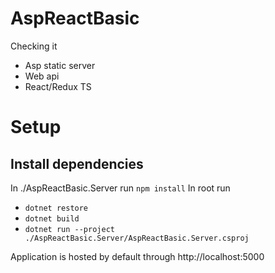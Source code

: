 # AspReactBasic

Checking it
- Asp static server
- Web api
- React/Redux TS

# Setup

## Install dependencies
In ./AspReactBasic.Server run ```npm install```
In root run
 - ```dotnet restore```  
 - ```dotnet build```  
 - ```dotnet run --project ./AspReactBasic.Server/AspReactBasic.Server.csproj```

Application is hosted by default through http://localhost:5000

